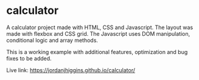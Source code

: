 # calculator
A calculator project made with HTML, CSS and Javascript. The layout was made with flexbox and CSS grid. The Javascript uses DOM manipulation, conditional logic and array methods.

This is a working example with additional features, optimization and bug fixes to be added. 

Live link: https://jordanjhiggins.github.io/calculator/
